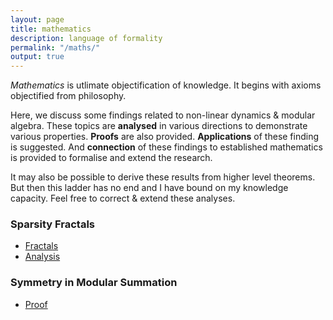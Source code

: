 ```yaml
---
layout: page
title: mathematics
description: language of formality 
permalink: "/maths/"
output: true
---
```

$Mathematics$ is utlimate objectification of knowledge.
It begins with axioms objectified from philosophy. 

Here, we discuss some findings related to non-linear dynamics & modular algebra.
These topics are **analysed** in various directions to demonstrate various properties.
**Proofs** are also provided. **Applications** of these finding is suggested.
And **connection** of these findings to established mathematics is provided to formalise and extend the research.

It may also be possible to derive these results from higher level theorems.
But then this ladder has no end and I have bound on my knowledge capacity.
Feel free to correct & extend these analyses.

### Sparsity Fractals
* [Fractals](sparse-fracs)
* [Analysis](sparse-analyse)
### Symmetry in Modular Summation
* [Proof](proof-mod-summa)
